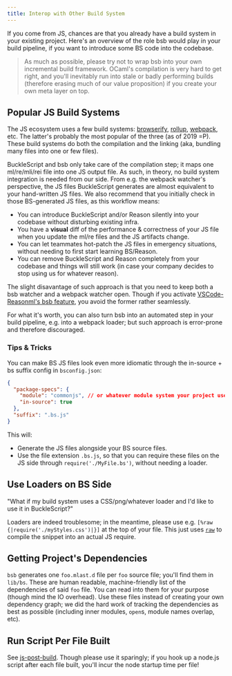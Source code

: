 ```yaml
---
title: Interop with Other Build System
---
```


If you come from JS, chances are that you already have a build system in your existing project. Here's an overview of the role bsb would play in your build pipeline, if you want to introduce some BS code into the codebase.

> As much as possible, please try not to wrap bsb into your own incremental build framework. OCaml's compilation is very hard to get right, and you'll inevitably run into stale or badly performing builds (therefore erasing much of our value proposition) if you create your own meta layer on top.

## Popular JS Build Systems

The JS ecosystem uses a few build systems: [browserify](http://browserify.org/), [rollup](https://github.com/rollup/rollup), [webpack](https://webpack.js.org/), etc. The latter's probably the most popular of the three (as of 2019 =P). These build systems do both the compilation and the linking (aka, bundling many files into one or few files).

BuckleScript and bsb only take care of the compilation step; it maps one ml/re/mli/rei file into one JS output file. As such, in theory, no build system integration is needed from our side. From e.g. the webpack watcher's perspective, the JS files BuckleScript generates are almost equivalent to your hand-written JS files. We also recommend that you initially check in those BS-generated JS files, as this workflow means:

- You can introduce BuckleScript and/or Reason silently into your codebase without disturbing existing infra.
- You have a **visual** diff of the performance & correctness of your JS file when you update the ml/re files and the JS artifacts change.
- You can let teammates hot-patch the JS files in emergency situations, without needing to first start learning BS/Reason.
- You can remove BuckleScript and Reason completely from your codebase and things will still work (in case your company decides to stop using us for whatever reason).

The slight disavantage of such approach is that you need to keep both a bsb watcher and a webpack watcher open. Though if you activate [VSCode-Reasonml's bsb feature](https://github.com/reasonml-editor/vscode-reasonml#bsb), you avoid the former rather seamlessly.

For what it's worth, you can also turn bsb into an automated step in your build pipeline, e.g. into a webpack loader; but such approach is error-prone and therefore discouraged.

### Tips & Tricks

You can make BS JS files look even more idiomatic through the in-source + bs suffix config in `bsconfig.json`:

```json
{
  "package-specs": {
    "module": "commonjs", // or whatever module system your project uses
    "in-source": true
  },
  "suffix": ".bs.js"
}
```

This will:

- Generate the JS files alongside your BS source files.
- Use the file extension `.bs.js`, so that you can require these files on the JS side through `require('./MyFile.bs')`, without needing a loader.

## Use Loaders on BS Side

"What if my build system uses a CSS/png/whatever loader and I'd like to use it in BuckleScript?"

Loaders are indeed troublesome; in the meantime, please use e.g. `[%raw {|require('./myStyles.css')|}]` at the top of your file. This just uses [`raw`](embed-raw-javascript.md) to compile the snippet into an actual JS require.

## Getting Project's Dependencies

`bsb` generates one `foo.mlast.d` file per `foo` source file; you'll find them in `lib/bs`. These are human readable, machine-friendly list of the dependencies of said `foo` file. You can read into them for your purpose (though mind the IO overhead). Use these files instead of creating your own dependency graph; we did the hard work of tracking the dependencies as best as possible (including inner modules, `open`s, module names overlap, etc).

## Run Script Per File Built

See [js-post-build](build-configuration#js-post-build). Though please use it sparingly; if you hook up a node.js script after each file built, you'll incur the node startup time per file!